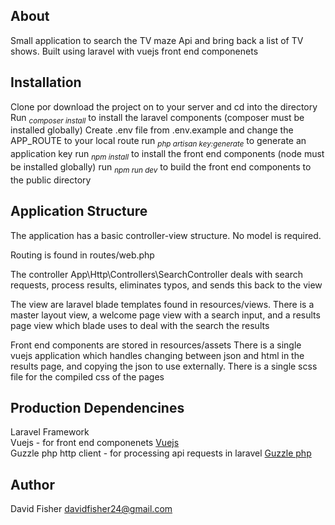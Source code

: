 ## About

Small application to search the TV maze Api and bring back a list of TV shows.
Built using laravel with vuejs front end componenets

## Installation

Clone por download the project on to your server and cd into the directory
Run <i><sub>composer install</sub></i> to install the laravel components (composer must be installed globally)
Create .env file from .env.example and change the APP_ROUTE to your local route
run <i><sub>php artisan key:generate</sub></i> to generate an application key
run <i><sub>npm install</sub></i> to install the front end components (node must be installed globally)
run <i><sub>npm run dev</sub></i> to build the front end components to the public directory

## Application Structure

The application has a basic controller-view structure. No model is required.

Routing is found in routes/web.php

The controller App\Http\Controllers\SearchController deals with search requests, process results, eliminates typos, and sends this back to the view

The view are laravel blade templates found in resources/views.
There is a master layout view, a welcome page view with a search input, and a results page view which blade uses to deal with the search the results

Front end components are stored in resources/assets
There is a single vuejs application which handles changing between json and html in the results page, and copying the json to use externally. 
There is a single scss file for the compiled css of the pages


## Production Dependencines
Laravel Framework <a href="https://laravel.com/"> </a><br>
Vuejs - for front end componenets <a href="https://vuejs.org/"> Vuejs </a><br>
Guzzle php http client - for processing api requests in laravel <a href="http://docs.guzzlephp.org/en/stable/">Guzzle php</a><br>

## Author

David Fisher
davidfisher24@gmail.com
